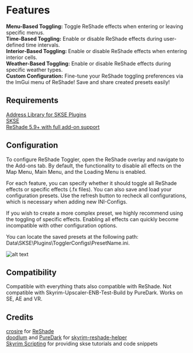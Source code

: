 # Features
**Menu-Based Toggling:** Toggle ReShade effects when entering or leaving specific menus.   
**﻿﻿Time-Based Toggling:** Enable or disable ReShade effects during user-defined time intervals.\
**Interior-Based Toggling:** Enable or disable ReShade effects when entering interior cells.\
**Weather-Based Toggling:** Enable or disable ReShade effects during specific weather types.\
**Custom Configuration:** Fine-tune your ReShade toggling preferences via the ImGui menu of ReShade! Save and share created presets easily!

## Requirements
[Address Library for SKSE Plugins](https://www.nexusmods.com/skyrimspecialedition/mods/32444)\
[SKSE](https://www.nexusmods.com/skyrimspecialedition/mods/30379)﻿\
[ReShade 5.9+ with full add-on support﻿﻿](https://reshade.me/)

## Configuration
To configure ReShade Toggler, open the ReShade overlay and navigate to the Add-ons tab. By default, the functionality to disable all effects on the Map Menu, Main Menu, and the Loading Menu is enabled.

For each feature, you can specify whether it should toggle all ReShade effects or specific effects (.fx files). You can also save and load your configuration presets. Use the refresh button to recheck all configurations, which is necessary when adding new INI-Configs.

If you wish to create a more complex preset, we highly recommend using the toggling of specific effects. Enabling all effects can quickly become incompatible with other configuration options.

You can locate the saved presets at the following path: Data\SKSE\Plugins\TogglerConfigs\PresetName.ini.

![alt text](https://i.imgur.com/wGmqlIX.png)

## Compatibility
Compatible with everything thats also compatible with ReShade.
Not compatible with Skyrim-Upscaler-ENB-Test-Build by PureDark.
Works on SE, AE and VR.

## Credits
[crosire](https://www.patreon.com/bePatron?u=23312785&redirect_uri=https%3A%2F%2Freshade.me%2F)﻿ for [ReShade](https://reshade.me/)\
[doodlum](https://www.nexusmods.com/skyrimspecialedition/users/28038035)﻿ and [PureDark](https://github.com/PureDark)﻿ for [skyrim-reshade-helper](https://github.com/doodlum/skyrim-reshade-helper)\
[Skyrim Scripting](https://www.youtube.com/c/SkyrimScripting) for providing skse tutorials and code snippets
